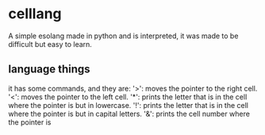 # celllang
A simple esolang made in python and is interpreted, it was made to be difficult but easy to learn.

## language things
it has some commands, and they are: '>': moves the pointer to the right cell. '<': moves the pointer to the left cell. '*': prints the letter that is in the cell where the pointer is but in lowercase. '!': prints the letter that is in the cell where the pointer is but in capital letters. '&': prints the cell number where the pointer is

